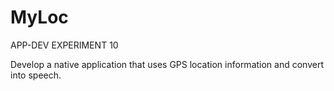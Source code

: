 # MyLoc

APP-DEV EXPERIMENT 10

Develop a native application that uses GPS location information and convert into speech.
